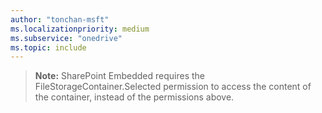 ```yaml
---
author: "tonchan-msft"
ms.localizationpriority: medium
ms.subservice: "onedrive"
ms.topic: include
---
```


>**Note:** SharePoint Embedded requires the FileStorageContainer.Selected permission to access the content of the container, instead of the permissions above.